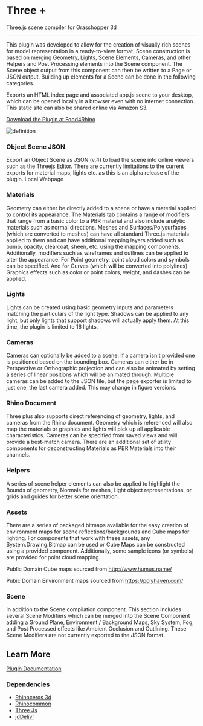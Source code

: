 # Three +
Three.js scene compiler for Grasshopper 3d

---

This plugin was developed to allow for the creation of visually rich scenes for model representation in a ready-to-view format. Scene construction is based on merging Geometry, Lights, Scene Elements, Cameras, and other Helpers and Post Processing elements into the Scene component. The Scene object output from this component can then be written to a Page or JSON output. Building up elements for a Scene can be done in the following categories.

Exports an HTML index page and associated app.js scene to your desktop, which can be opened locally in a browser even with no internet connection. This static site can also be shared online via Amazon S3.

[Download the Plugin at Food4Rhino](https://www.food4rhino.com/en/app/three)


![definition](https://user-images.githubusercontent.com/25797596/159863476-469e0dad-76a9-4b71-b3b8-c39fe8cf5ac8.png)


### Object Scene JSON

Export an Object Scene as JSON (v.4) to load the scene into online viewers such as the Threejs Editor. There are currently limitations to the current exports for material maps, lights etc. as this is an alpha release of the plugin.
Local Webpage

### Materials

Geometry can either be directly added to a scene or have a material applied to control its appearance. The Materials tab contains a range of modifiers that range from a basic color to a PBR material and also include analytic materials such as normal directions. Meshes and Surfaces/Polysurfaces (which are converted to meshes) can have all standard Three.js materials applied to them and can have additional mapping layers added such as bump, opacity, clearcoat, sheen, etc. using the mapping components. Additionally, modifiers such as wireframes and outlines can be applied to alter the appearance. For Point geometry, point cloud colors and symbols can be specified. And for Curves (which will be converted into polylines) Graphics effects such as color or point colors, weight, and dashes can be applied. 

### Lights

Lights can be created using basic geometry inputs and parameters matching the particulars of the light type. Shadows can be applied to any light, but only lights that support shadows will actually apply them. At this time, the plugin is limited to 16 lights.

### Cameras

Cameras can optionally be added to a scene. If a camera isn't provided one is positioned based on the bounding box. Cameras can either be in Perspective or Orthographic projection and can also be animated by setting a series of linear positions which will be animated through. Multiple cameras can be added to the JSON file, but the page exporter is limited to just one, the last camera added. This may change in figure versions.

### Rhino Document

Three plus also supports direct referencing of geometry, lights, and cameras from the Rhino document. Geometry which is referenced will also map the materials or graphics and lights will pick up all applicable characteristics. Cameras can be specified from saved views and will provide a best-match camera. There are an additional set of utility components for deconstructing Materials as PBR Materials into their channels. 

### Helpers

A series of scene helper elements can also be applied to highlight the Bounds of geometry, Normals for meshes, Light object representations, or grids and guides for better scene orientation.

### Assets

There are a series of packaged bitmaps available for the easy creation of environment maps for scene reflections/backgrounds and Cube maps for lighting. For components that work with these assets, any System.Drawing.Bitmap can be used or Cube Maps can be constructed using a provided component. Additionally, some sample icons (or symbols) are provided for point cloud mapping. 

Public Domain Cube maps sourced from http://www.humus.name/

Pubic Domain Environment maps sourced from https://polyhaven.com/

### Scene

In addition to the Scene compilation component. This section includes several Scene Modifiers which can be merged into the Scene Component adding a Ground Plane, Environment / Background Maps, Sky System, Fog, and Post Processed effects like Ambient Occlusion and Outlining. These Scene Modifiers are not currently exported to the JSON format. 


## Learn More

[Plugin Documentation](https://interopxyz.gitbook.io/three-plus/)

### Dependencies
 - [Rhinoceros 3d](https://www.rhino3d.com/)
 - [Rhinocommon](https://www.nuget.org/packages/RhinoCommon/5.12.50810.13095)
 - [Three.Js](https://threejs.org/)
 - [jdDelivr](https://cdn.jsdelivr.net/npm/three@0.136.0/)

